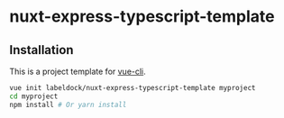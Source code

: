 # nuxt-express-typescript-template

## Installation

This is a project template for [vue-cli](https://github.com/vuejs/vue-cli).

``` bash
vue init labeldock/nuxt-express-typescript-template myproject
cd myproject
npm install # Or yarn install
```